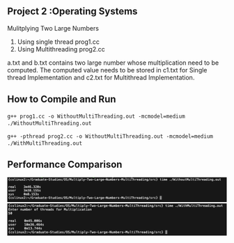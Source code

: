 Project 2 :Operating Systems
---------------------------

Mulitplying Two Large Numbers

1) Using single thread prog1.cc
2) Using Multithreading prog2.cc

a.txt and b.txt contains two large number whose multiplication need to be computed. The computed value needs to be stored in c1.txt for Single thread Implementation and c2.txt for Multithread Implementation.

How to Compile and Run
----------------------
```shell
g++ prog1.cc -o WithoutMultiThreading.out -mcmodel=medium
./WithoutMultiThreading.out
```

```shell
g++ -pthread prog2.cc -o WithoutMultiThreading.out -mcmodel=medium
./WithMultiThreading.out
```

Performance Comparison
----------------------

![Without Multithreading](img/1.png)
![With Multithreading](img/2.png)
